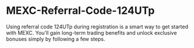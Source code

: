 # MEXC-Referral-Code-124UTp
Using referral code 124UTp during registration is a smart way to get started with MEXC. You'll gain long-term trading benefits and unlock exclusive bonuses simply by following a few steps.
